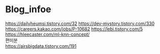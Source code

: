 # Blog_infoe

https://dailyheumsi.tistory.com/32
https://dev-mystory.tistory.com/330
https://careers.kakao.com/jobs/P-10682
https://lebi.tistory.com/5
https://hleecaster.com/ml-knn-concept/
<br>편미분
<br>
https://airsbigdata.tistory.com/191 
